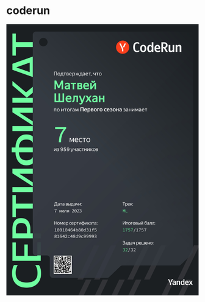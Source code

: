 # coderun
![alt text](https://github.com/mishelukhan/coderun/blob/main/coderun_shelukhanma_page1.jpg?raw=true)
